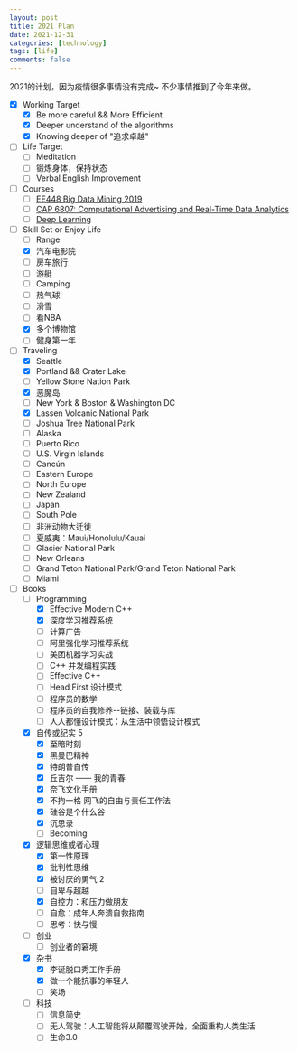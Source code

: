 ```yaml
---
layout: post
title: 2021 Plan
date: 2021-12-31
categories: [technology]
tags: [life]
comments: false
---
```


2021的计划，因为疫情很多事情没有完成~ 不少事情推到了今年来做。

  - [x] Working Target
    - [x] Be more careful && More Efficient
    - [x] Deeper understand of the algorithms
    - [x] Knowing deeper of "追求卓越"
  - [ ] Life Target
    - [ ] Meditation
    - [ ] 锻炼身体，保持状态  
    - [ ] Verbal English Improvement
  - [ ] Courses
    - [ ] [EE448 Big Data Mining 2019](http://wnzhang.net/teaching/ee448/index.html)
    - [ ] [CAP 6807: Computational Advertising and Real-Time Data Analytics](https://www.cse.fau.edu/~xqzhu/courses/cap6807.html) 
    - [ ] [Deep Learning](https://github.com/d2l-ai/d2l-zh)
  - [ ] Skill Set or Enjoy Life
    - [ ] Range
    - [x] 汽车电影院
    - [ ] 房车旅行
    - [ ] 游艇
    - [ ] Camping
    - [ ] 热气球
    - [ ] 滑雪
    - [ ] 看NBA
    - [x] 多个博物馆
    - [ ] 健身第一年
  - [ ] Traveling 
    - [x] Seattle 
    - [x] Portland && Crater Lake
    - [ ] Yellow Stone Nation Park 
    - [x] 恶魔岛
    - [ ] New York & Boston & Washington DC
    - [x] Lassen Volcanic National Park
    - [ ] Joshua Tree National Park
    - [ ] Alaska
    - [ ] Puerto Rico
    - [ ] U.S. Virgin Islands
    - [ ] Cancún
    - [ ] Eastern Europe
    - [ ] North Europe
    - [ ] New Zealand
    - [ ] Japan
    - [ ] South Pole
    - [ ] 非洲动物大迁徙
    - [ ] 夏威夷：Maui/Honolulu/Kauai
    - [ ] Glacier National Park
    - [ ] New Orleans
    - [ ] Grand Teton National Park/Grand Teton National Park
    - [ ] Miami
  - [ ] Books
    - [ ] Programming
      - [x] Effective Modern C++
      - [x] 深度学习推荐系统
      - [ ] 计算广告
      - [ ] 阿里强化学习推荐系统
      - [ ] 美团机器学习实战
      - [ ] C++ 并发编程实践
      - [ ] Effective C++
      - [ ] Head First 设计模式
      - [ ] 程序员的数学
      - [ ] 程序员的自我修养--链接、装载与库
      - [ ] 人人都懂设计模式：从生活中领悟设计模式
    - [x] 自传或纪实 5
      - [x] 至暗时刻
      - [x] 黑曼巴精神
      - [x] 特朗普自传
      - [x] 丘吉尔 —— 我的青春
      - [x] 奈飞文化手册
      - [x] 不拘一格 网飞的自由与责任工作法 
      - [x] 硅谷是个什么谷
      - [x] 沉思录
      - [ ] Becoming
    - [x] 逻辑思维或者心理
      - [x] 第一性原理
      - [x] 批判性思维
      - [x] 被讨厌的勇气 2
      - [ ] 自卑与超越
      - [x] 自控力：和压力做朋友
      - [ ] 自愈：成年人奔溃自救指南
      - [ ] 思考：快与慢
    - [ ] 创业
      - [ ] 创业者的窘境  
    - [x] 杂书
      - [x] 李诞脱口秀工作手册
      - [x] 做一个能抗事的年轻人
      - [ ] 笑场
    - [ ] 科技
      - [ ] 信息简史
      - [ ] 无人驾驶：人工智能将从颠覆驾驶开始，全面重构人类生活
      - [ ] 生命3.0